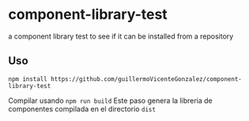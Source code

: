 # component-library-test

a component library test to see if it can be installed from a repository

## Uso

`npm install https://github.com/guillermoVicenteGonzalez/component-library-test`

Compilar usando
`npm run build`
Este paso genera la libreria de componentes compilada en el directorio `dist`
